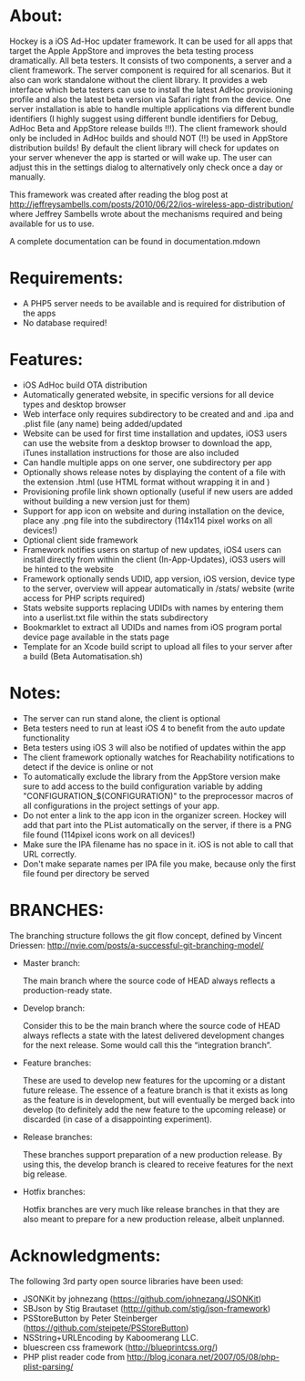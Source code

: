 # About:

Hockey is a iOS Ad-Hoc updater framework. It can be used for all apps that target the Apple AppStore and improves the beta testing process dramatically. All beta testers. It consists of two components, a server and a client framework.
The server component is required for all scenarios. But it also can work standalone without the client library. It provides a web interface which beta testers can use to install the latest AdHoc provisioning profile and also the latest beta version via Safari right from the device. One server installation is able to  handle multiple applications via different bundle identifiers (I highly suggest using different bundle identifiers for Debug, AdHoc Beta and AppStore release builds !!!).
The client framework should only be included in AdHoc builds and should NOT (!!) be used in AppStore distribution builds! By default the client library will check for updates on your server whenever the app is started or will wake up. The user can adjust this in the settings dialog to alternatively only check once a day or manually.

This framework was created after reading the blog post at http://jeffreysambells.com/posts/2010/06/22/ios-wireless-app-distribution/ where Jeffrey Sambells wrote about the mechanisms required and being available for us to use.

A complete documentation can be found in documentation.mdown

# Requirements:
- A PHP5 server needs to be available and is required for distribution of the apps
- No database required!


# Features:
- iOS AdHoc build OTA distribution
- Automatically generated website, in specific versions for all device types and desktop browser
- Web interface only requires subdirectory to be created and and .ipa and .plist file (any name) being added/updated
- Website can be used for first time installation and updates, iOS3 users can use the website from a desktop browser to download the app, iTunes installation instructions for those are also included
- Can handle multiple apps on one server, one subdirectory per app
- Optionally shows release notes by displaying the content of a file with the extension .html (use HTML format without wrapping it in <html> and <body>)
- Provisioning profile link shown optionally (useful if new users are added without building a new version just for them)
- Support for app icon on website and during installation on the device, place any .png file into the subdirectory (114x114 pixel works on all devices!)
- Optional client side framework
- Framework notifies users on startup of new updates, iOS4 users can install directly from within the client (In-App-Updates), iOS3 users will be hinted to the website
- Framework optionally sends UDID, app version, iOS version, device type to the server, overview will appear automatically in /stats/ website (write access for PHP scripts required)
- Stats website supports replacing UDIDs with names by entering them into a userlist.txt file within the stats subdirectory
- Bookmarklet to extract all UDIDs and names from iOS program portal device page available in the stats page
- Template for an Xcode build script to upload all files to your server after a build (Beta Automatisation.sh)


# Notes:
- The server can run stand alone, the client is optional
- Beta testers need to run at least iOS 4 to benefit from the auto update functionality
- Beta testers using iOS 3 will also be notified of updates within the app
- The client framework optionally watches for Reachability notifications to detect if the device is online or not
- To automatically exclude the library from the AppStore version make sure to add access to the build configuration variable by adding "CONFIGURATION_$(CONFIGURATION)" to the preprocessor macros of all configurations in the project settings of your app.
- Do not enter a link to the app icon in the organizer screen. Hockey will add that part into the PList automatically on the server, if there is a PNG file found (114pixel icons work on all devices!)
- Make sure the IPA filename has no space in it. iOS is not able to call that URL correctly.
- Don't make separate names per IPA file you make, because only the first file found per directory be served


# BRANCHES:
The branching structure follows the git flow concept, defined by Vincent Driessen: http://nvie.com/posts/a-successful-git-branching-model/

* Master branch:

	The main branch where the source code of HEAD always reflects a production-ready state.

* Develop branch:

	Consider this to be the main branch where the source code of HEAD always reflects a state with the latest delivered development changes for the next release. Some would call this the “integration branch”.

* Feature branches:

	These are used to develop new features for the upcoming or a distant future release. The essence of a feature branch is that it exists as long as the feature is in development, but will eventually be merged back into develop (to definitely add the new feature to the upcoming release) or discarded (in case of a disappointing experiment).

* Release branches:

	These branches support preparation of a new production release. By using this, the develop branch is cleared to receive features for the next big release.

* Hotfix branches:

	Hotfix branches are very much like release branches in that they are also meant to prepare for a new production release, albeit unplanned.


# Acknowledgments:

The following 3rd party open source libraries have been used:

* JSONKit by johnezang (https://github.com/johnezang/JSONKit)
* SBJson by Stig Brautaset (http://github.com/stig/json-framework)
* PSStoreButton by Peter Steinberger (https://github.com/steipete/PSStoreButton)
* NSString+URLEncoding by Kaboomerang LLC.
* bluescreen css framework (http://blueprintcss.org/)
* PHP plist reader code from http://blog.iconara.net/2007/05/08/php-plist-parsing/
